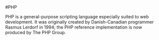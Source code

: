 #PHP

PHP is a general-purpose scripting language especially suited to web development. It was originally created by Danish-Canadian programmer Rasmus Lerdorf in 1994; the PHP reference implementation is now produced by The PHP Group.